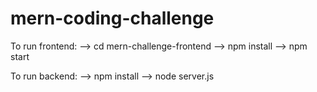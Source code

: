 # mern-coding-challenge
To run frontend:
--> cd mern-challenge-frontend
--> npm install
--> npm start




To run backend:
--> npm install
--> node server.js

